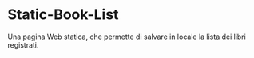# Static-Book-List
Una pagina Web statica, che permette di salvare in locale la lista dei libri registrati.
